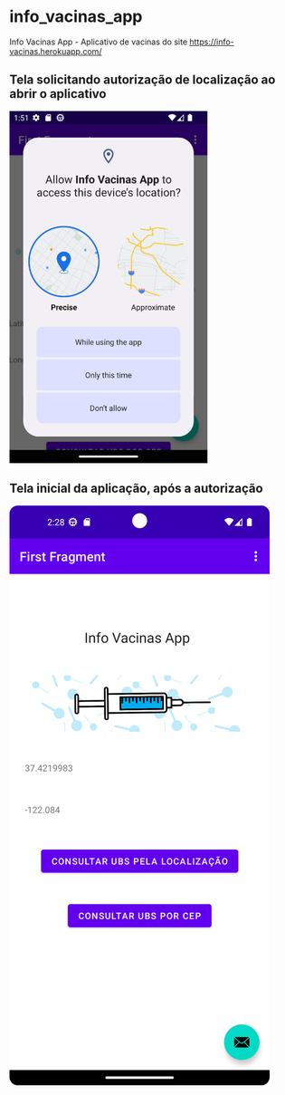 # info_vacinas_app
Info Vacinas App - Aplicativo de vacinas do site https://info-vacinas.herokuapp.com/

## Tela solicitando autorização de localização ao abrir o aplicativo
<img src="Screenshot_20221108_135200.png" width="350" title="Tela autorização localização">

## Tela inicial da aplicação, após a autorização 
![Alt text](Screenshot_20221108_142850.png?raw=true "Tela Inicial")
